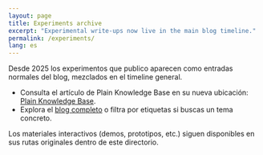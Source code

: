 ```yaml
---
layout: page
title: Experiments archive
excerpt: "Experimental write-ups now live in the main blog timeline."
permalink: /experiments/
lang: es
---
```


Desde 2025 los experimentos que publico aparecen como entradas normales del blog, mezclados en el timeline general.

- Consulta el artículo de Plain Knowledge Base en su nueva ubicación: [Plain Knowledge Base](/blog/plain-kb/).
- Explora el [blog completo](/blog/) o filtra por etiquetas si buscas un tema concreto.

Los materiales interactivos (demos, prototipos, etc.) siguen disponibles en sus rutas originales dentro de este directorio.
